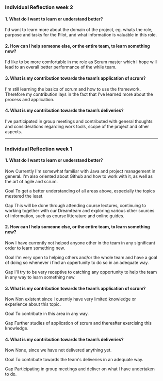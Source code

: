 ### Individual Reflection week 2

#### 1. What do I want to learn or understand better?
I'd want to learn more about the domain of the project, eg. whats the role, purpose and tasks for the Pilot, and what information is valuable in this role.

#### 2. How can I help someone else, or the entire team, to learn something new?
I'd like to be more comfortable in me role as Scrum master which I hope will lead to an overall better performance of the while team.

#### 3. What is my contribution towards the team’s application of scrum?
I'm still learning the basics of scrum and how to use the framework. Therefore my contribution lays in the fact that I've learned more about the process and application.

#### 4. What is my contribution towards the team’s deliveries?
I've participated in group meetings and contributed with general thoughts and considerations regarding work tools, scope of the project and other aspects.

---

### Individual Reflection week 1

#### 1. What do I want to learn or understand better?
Now
Currently I'm somewhat familiar with Java and project management in general. I'm also oriented about Github and how to work with it, as well as the art of agile and scrum.
 
Goal
To get a better understanding of all areas above, especially the topics mestered the least.

Gap
This will be done through attending course lectures, continuing to working together with our Dreamteam and exploring various other sources of information, such as course litterature and online guides.

#### 2. How can I help someone else, or the entire team, to learn something new?
Now
I have currently not helped anyone other in the team in any significant order to learn something new.

Goal
I'm very open to helping others and/or the whole team and have a goal of doing so whenever i find an oppertunity to do so in an adequate way.

Gap
I'll try to be very receptive to catching any opportunity to help the team in any way to learn something new.

#### 3. What is my contribution towards the team’s application of scrum?
Now
Non existent since I curently have very limited knowledge or experience about this topic.

Goal
To contribute in this area in any way.

Gap
Further studies of application of scrum and thereafter exercising this knowledge.

#### 4. What is my contribution towards the team’s deliveries?
Now
None, since we have not delivered anything yet.

Goal
To contribute towards the team's deliveries in an adequate way.

Gap
Participating in group meetings and deliver on what I have undertaken to do.
